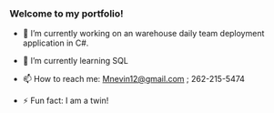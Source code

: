 ### Welcome to my portfolio! 


- 🔭 I’m currently working on an warehouse daily team deployment application in C#.

- 🌱 I’m currently learning SQL

- 📫 How to reach me: Mnevin12@gmail.com ; 262-215-5474

- ⚡ Fun fact: I am a twin!


<!--
- 👯 I’m looking to collaborate on ...
- 🤔 I’m looking for help with ...
- 💬 Ask me about ...
-->
